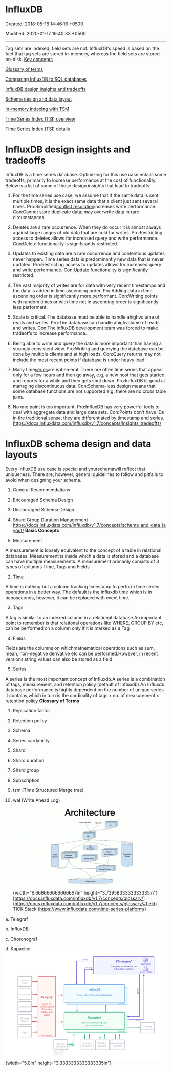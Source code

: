 # InfluxDB

Created: 2018-05-18 14:46:16 +0500

Modified: 2020-01-17 19:40:33 +0500

---

Tag sets are indexed, field sets are not. InfluxDB's speed is based on the fact that tag sets are stored in-memory, whereas the field sets are stored on-disk.
[Key concepts](https://docs.influxdata.com/influxdb/v1.7/concepts/key_concepts/)

[Glossary of terms](https://docs.influxdata.com/influxdb/v1.7/concepts/glossary/)

[Comparing InfluxDB to SQL databases](https://docs.influxdata.com/influxdb/v1.7/concepts/crosswalk/)

[InfluxDB design insights and tradeoffs](https://docs.influxdata.com/influxdb/v1.7/concepts/insights_tradeoffs/)

[Schema design and data layout](https://docs.influxdata.com/influxdb/v1.7/concepts/schema_and_data_layout/)

[In-memory indexing with TSM](https://docs.influxdata.com/influxdb/v1.7/concepts/storage_engine/)

[Time Series Index (TSI) overview](https://docs.influxdata.com/influxdb/v1.7/concepts/time-series-index/)

[Time Series Index (TSI) details](https://docs.influxdata.com/influxdb/v1.7/concepts/tsi-details/)
# InfluxDB design insights and tradeoffs

InfluxDB is a time series database. Optimizing for this use case entails some tradeoffs, primarily to increase performance at the cost of functionality. Below is a list of some of those design insights that lead to tradeoffs:

1.  For the time series use case, we assume that if the same data is sent multiple times, it is the exact same data that a client just sent several times.
    Pro:Simplified[conflict resolution](https://docs.influxdata.com/influxdb/v1.7/troubleshooting/frequently-asked-questions/#how-does-influxdb-handle-duplicate-points)increases write performance.
    Con:Cannot store duplicate data; may overwrite data in rare circumstances.

2.  Deletes are a rare occurrence. When they do occur it is almost always against large ranges of old data that are cold for writes.
    Pro:Restricting access to deletes allows for increased query and write performance.
    Con:Delete functionality is significantly restricted.

3.  Updates to existing data are a rare occurrence and contentious updates never happen. Time series data is predominantly new data that is never updated.
    Pro:Restricting access to updates allows for increased query and write performance.
    Con:Update functionality is significantly restricted.

4.  The vast majority of writes are for data with very recent timestamps and the data is added in time ascending order.
    Pro:Adding data in time ascending order is significantly more performant.
    Con:Writing points with random times or with time not in ascending order is significantly less performant.

5.  Scale is critical. The database must be able to handle ahighvolume of reads and writes.
    Pro:The database can handle ahighvolume of reads and writes.
    Con:The InfluxDB development team was forced to make tradeoffs to increase performance.

6.  Being able to write and query the data is more important than having a strongly consistent view.
    Pro:Writing and querying the database can be done by multiple clients and at high loads.
    Con:Query returns may not include the most recent points if database is under heavy load.

7.  Many time[series](https://docs.influxdata.com/influxdb/v1.7/concepts/glossary/#series)are ephemeral. There are often time series that appear only for a few hours and then go away, e.g. a new host that gets started and reports for a while and then gets shut down.
    Pro:InfluxDB is good at managing discontinuous data.
    Con:Schema-less design means that some database functions are not supported e.g. there are no cross table joins.

8.  No one point is too important.
    Pro:InfluxDB has very powerful tools to deal with aggregate data and large data sets.
    Con:Points don't have IDs in the traditional sense, they are differentiated by timestamp and series.
<https://docs.influxdata.com/influxdb/v1.7/concepts/insights_tradeoffs/>
# InfluxDB schema design and data layouts

Every InfluxDB use case is special and your[schema](https://docs.influxdata.com/influxdb/v1.7/concepts/glossary/#schema)will reflect that uniqueness. There are, however, general guidelines to follow and pitfalls to avoid when designing your schema.

1.  General Recommendations

2.  Encouraged Schema Design

3.  Discouraged Schema Design

4.  Shard Group Duration Management
<https://docs.influxdata.com/influxdb/v1.7/concepts/schema_and_data_layout/>
**Basic Concepts**

1.  Measurement

A measurement is loosely equivalent to the concept of a table in relational databases. Measurement is inside which a data is stored and a database can have multiple measurements. A measurement primarily consists of 3 types of columns Time, Tags and Fields

2.  Time

A time is nothing but a column tracking timestamp to perform time series operations in a better way. The default is the Influxdb time which is in nanoseconds, however, it can be replaced with event time.

3.  Tags

A tag is similar to an indexed column in a relational database.An important point to remember is that relational operations like WHERE, GROUP BY etc, can be performed on a column only if it is marked as a Tag

4.  Fields

Fields are the columns on whichmathematical operations such as sum, mean, non-negative derivative etc can be performed.However, in recent versions string values can also be stored as a field.

5.  Series

A series is the most important concept of Influxdb.A series is a combination of tags, measurement, and retention policy (default of Influxdb).An Influxdb database performance is highly dependent on the number of unique series it contains,which in turn is the cardinality of tags x no. of measurement x retention policy
**Glossary of Terms**

1.  Replication factor

2.  Retention policy

3.  Schema

4.  Series cardanility

5.  Shard

6.  Shard duration

7.  Shard group

8.  Subscription

9.  tsm (Time Structured Merge tree)

10. wal (Write Ahead Log)
![Architecture Wrtt• WUS.cr Pod UI Slote Noes OȘCt ](media/InfluxDB-image1.png){width="6.666666666666667in" height="3.7395833333333335in"}[https://docs.influxdata.com/influxdb/v1.7/concepts/glossary/](https://docs.influxdata.com/influxdb/v1.7/concepts/glossary/#field)
TICK Stack (<https://www.influxdata.com/time-series-platform/>)

a.  Telegraf

b.  InfluxDB

c.  Choronograf

d.  Kapacitor
![Chronograf Complete Interface for the InfluxData Platform System Stats Databases Networking Message Queues Apps result InfluxDB da shbcards access control Telegraf Agent for Collecting and Reporting Metrics and Events loc, glu ins Service Discovery Purpose Built Time Series Database Kapacitor Real-time streaming data processing engine. a eit Alerting Frameworks based Anomaly Detection Machine Learning user Defined Functions ](media/InfluxDB-image2.png){width="5.0in" height="3.3333333333333335in"}